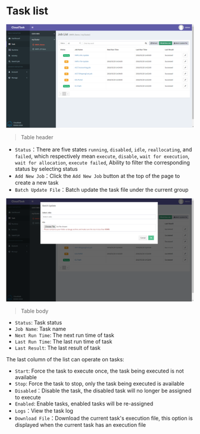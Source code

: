 # Task list

![Task Manage](_media/task_list.png)

> Table header

- `Status`：There are five states `running`, `disabled`, `idle`, `reallocating`, and `failed`, which respectively mean `execute`, `disable`, `wait for execution`, `wait for allocation`, `execute failed`, Ability to filter the corresponding status by selecting status
- `Add New Job`：Click the `Add New Job` button at the top of the page to create a new task
- `Batch Update File`：Batch update the task file under the current group

![Batch Update File](_media/batch_update.png)

> Table body

- `Status`: Task status
- `Job Name`: Task name
- `Next Run Time`: The next run time of task
- `Last Run Time`: The last run time of task
- `Last Result`: The last result of task

The last column of the list can operate on tasks:
- `Start`: Force the task to execute once, the task being executed is not available
- `Stop`: Force the task to stop, only the task being executed is available
- `Disabled`：Disable the task, the disabled task will no longer be assigned to execute
- `Enabled`: Enable tasks, enabled tasks will be re-assigned
- `Logs`：View the task log
- `Download File`：Download the current task's execution file, this option is displayed when the current task has an execution file